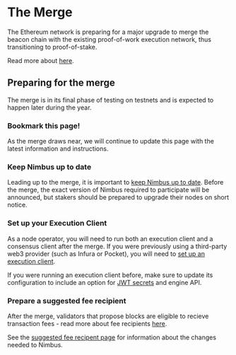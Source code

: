 # The Merge

The Ethereum network is preparing for a major upgrade to merge the beacon chain with the existing proof-of-work execution network, thus transitioning to proof-of-stake.

Read more about [here](https://ethereum.org/en/upgrades/merge/).

## Preparing for the merge

The merge is in its final phase of testing on testnets and is expected to happen later during the year.

### Bookmark this page!

As the merge draws near, we will continue to update this page with the latest information and instructions.

### Keep Nimbus up to date

Leading up to the merge, it is important to [keep Nimbus up to date](./keep-updated.md). Before the merge, the exact version of Nimbus required to participate will be announced, but stakers should be prepared to upgrade their nodes on short notice.

### Set up your Execution Client

As a node operator, you will need to run both an execution client and a consensus client after the merge. If you were previously using a third-party web3 provider (such as Infura or Pocket), you will need to [set up an execution client](./eth1.md).

If you were running an execution client before, make sure to update its configuration to include an option for [JWT secrets](./eth1.md#3-pass-the-jwt-secret-to-nimbus) and engine API.

### Prepare a suggested fee recipient

After the merge, validators that propose blocks are eligible to recieve transaction fees - read more about fee recipients [here](https://launchpad.ethereum.org/en/merge-readiness#fee-recipient).

See the [suggested fee recipent page](./suggested-fee-recipient.md) for information about the changes needed to Nimbus.
